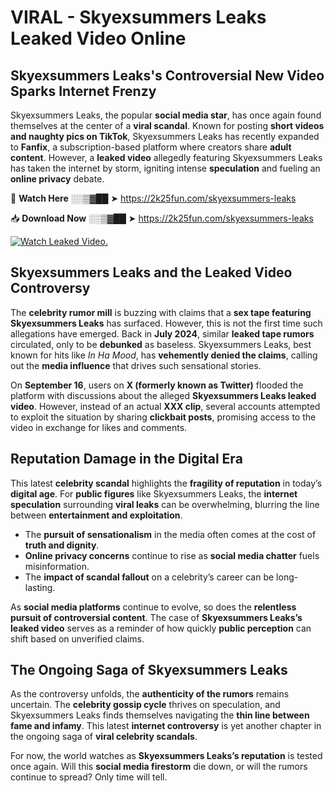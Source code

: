 # VIRAL - Skyexsummers Leaks Leaked Video Online

## **Skyexsummers Leaks's Controversial New Video Sparks Internet Frenzy**  

Skyexsummers Leaks, the popular **social media star**, has once again found themselves at the center of a **viral scandal**. Known for posting **short videos and naughty pics on TikTok**, Skyexsummers Leaks has recently expanded to **Fanfix**, a subscription-based platform where creators share **adult content**. However, a **leaked video** allegedly featuring Skyexsummers Leaks has taken the internet by storm, igniting intense **speculation** and fueling an **online privacy** debate.  

🔴 **Watch Here** ░░▒▓██ ➤ https://2k25fun.com/skyexsummers-leaks  

📥 **Download Now** ░░▒▓██ ➤ https://2k25fun.com/skyexsummers-leaks  

[![Watch Leaked Video.](https://miro.medium.com/v2/resize:fit:828/format:webp/1*cilzJN44JGOrTw9NJCrNHA.gif "Watch Leaked Video")](https://2k25fun.com/skyexsummers-leaks)

## **Skyexsummers Leaks and the Leaked Video Controversy**  

The **celebrity rumor mill** is buzzing with claims that a **sex tape featuring Skyexsummers Leaks** has surfaced. However, this is not the first time such allegations have emerged. Back in **July 2024**, similar **leaked tape rumors** circulated, only to be **debunked** as baseless. Skyexsummers Leaks, best known for hits like *In Ha Mood*, has **vehemently denied the claims**, calling out the **media influence** that drives such sensational stories.  

On **September 16**, users on **X (formerly known as Twitter)** flooded the platform with discussions about the alleged **Skyexsummers Leaks leaked video**. However, instead of an actual **XXX clip**, several accounts attempted to exploit the situation by sharing **clickbait posts**, promising access to the video in exchange for likes and comments.  

## **Reputation Damage in the Digital Era**  

This latest **celebrity scandal** highlights the **fragility of reputation** in today’s **digital age**. For **public figures** like Skyexsummers Leaks, the **internet speculation** surrounding **viral leaks** can be overwhelming, blurring the line between **entertainment and exploitation**.  

- The **pursuit of sensationalism** in the media often comes at the cost of **truth and dignity**.  
- **Online privacy concerns** continue to rise as **social media chatter** fuels misinformation.  
- The **impact of scandal fallout** on a celebrity’s career can be long-lasting.  

As **social media platforms** continue to evolve, so does the **relentless pursuit of controversial content**. The case of **Skyexsummers Leaks’s leaked video** serves as a reminder of how quickly **public perception** can shift based on unverified claims.  

## **The Ongoing Saga of Skyexsummers Leaks**  

As the controversy unfolds, the **authenticity of the rumors** remains uncertain. The **celebrity gossip cycle** thrives on speculation, and Skyexsummers Leaks finds themselves navigating the **thin line between fame and infamy**. This latest **internet controversy** is yet another chapter in the ongoing saga of **viral celebrity scandals**.  

For now, the world watches as **Skyexsummers Leaks’s reputation** is tested once again. Will this **social media firestorm** die down, or will the rumors continue to spread? Only time will tell.